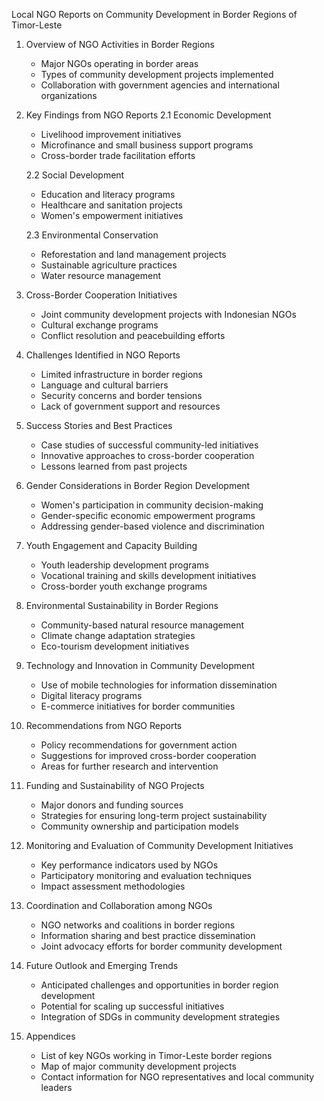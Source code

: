 Local NGO Reports on Community Development in Border Regions of Timor-Leste

1. Overview of NGO Activities in Border Regions
   - Major NGOs operating in border areas
   - Types of community development projects implemented
   - Collaboration with government agencies and international organizations

2. Key Findings from NGO Reports
   2.1 Economic Development
   - Livelihood improvement initiatives
   - Microfinance and small business support programs
   - Cross-border trade facilitation efforts

   2.2 Social Development
   - Education and literacy programs
   - Healthcare and sanitation projects
   - Women's empowerment initiatives

   2.3 Environmental Conservation
   - Reforestation and land management projects
   - Sustainable agriculture practices
   - Water resource management

3. Cross-Border Cooperation Initiatives
   - Joint community development projects with Indonesian NGOs
   - Cultural exchange programs
   - Conflict resolution and peacebuilding efforts

4. Challenges Identified in NGO Reports
   - Limited infrastructure in border regions
   - Language and cultural barriers
   - Security concerns and border tensions
   - Lack of government support and resources

5. Success Stories and Best Practices
   - Case studies of successful community-led initiatives
   - Innovative approaches to cross-border cooperation
   - Lessons learned from past projects

6. Gender Considerations in Border Region Development
   - Women's participation in community decision-making
   - Gender-specific economic empowerment programs
   - Addressing gender-based violence and discrimination

7. Youth Engagement and Capacity Building
   - Youth leadership development programs
   - Vocational training and skills development initiatives
   - Cross-border youth exchange programs

8. Environmental Sustainability in Border Regions
   - Community-based natural resource management
   - Climate change adaptation strategies
   - Eco-tourism development initiatives

9. Technology and Innovation in Community Development
   - Use of mobile technologies for information dissemination
   - Digital literacy programs
   - E-commerce initiatives for border communities

10. Recommendations from NGO Reports
    - Policy recommendations for government action
    - Suggestions for improved cross-border cooperation
    - Areas for further research and intervention

11. Funding and Sustainability of NGO Projects
    - Major donors and funding sources
    - Strategies for ensuring long-term project sustainability
    - Community ownership and participation models

12. Monitoring and Evaluation of Community Development Initiatives
    - Key performance indicators used by NGOs
    - Participatory monitoring and evaluation techniques
    - Impact assessment methodologies

13. Coordination and Collaboration among NGOs
    - NGO networks and coalitions in border regions
    - Information sharing and best practice dissemination
    - Joint advocacy efforts for border community development

14. Future Outlook and Emerging Trends
    - Anticipated challenges and opportunities in border region development
    - Potential for scaling up successful initiatives
    - Integration of SDGs in community development strategies

15. Appendices
    - List of key NGOs working in Timor-Leste border regions
    - Map of major community development projects
    - Contact information for NGO representatives and local community leaders